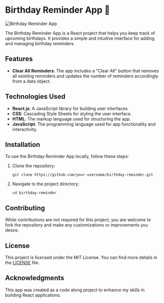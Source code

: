 # Birthday Reminder App 🥳

![Birthday Reminder App](screenshot.png)

The Birthday Reminder App is a React project that helps you keep track of upcoming birthdays. It provides a simple and intuitive interface for adding and managing birthday reminders.

## Features

- **Clear All Reminders**: The app includes a "Clear All" button that removes all existing reminders and updates the number of reminders accordingly from a data object.

## Technologies Used

- **React.js**: A JavaScript library for building user interfaces.
- **CSS**: Cascading Style Sheets for styling the user interface.
- **HTML**: The markup language used for structuring the app.
- **JavaScript**: The programming language used for app functionality and interactivity.

## Installation

To use the Birthday Reminder App locally, follow these steps:

1. Clone the repository:

   ```
   git clone https://github.com/your-username/birthday-reminder.git
   ```

2. Navigate to the project directory:

   ```
   cd birthday-reminder
   ```

## Contributing

While contributions are not required for this project, you are welcome to fork the repository and make any customizations or improvements you desire.

## License

This project is licensed under the MIT License. You can find more details in the [LICENSE](LICENSE) file.

## Acknowledgments

This app was created as a code along project to enhance my skills in building React applications.
